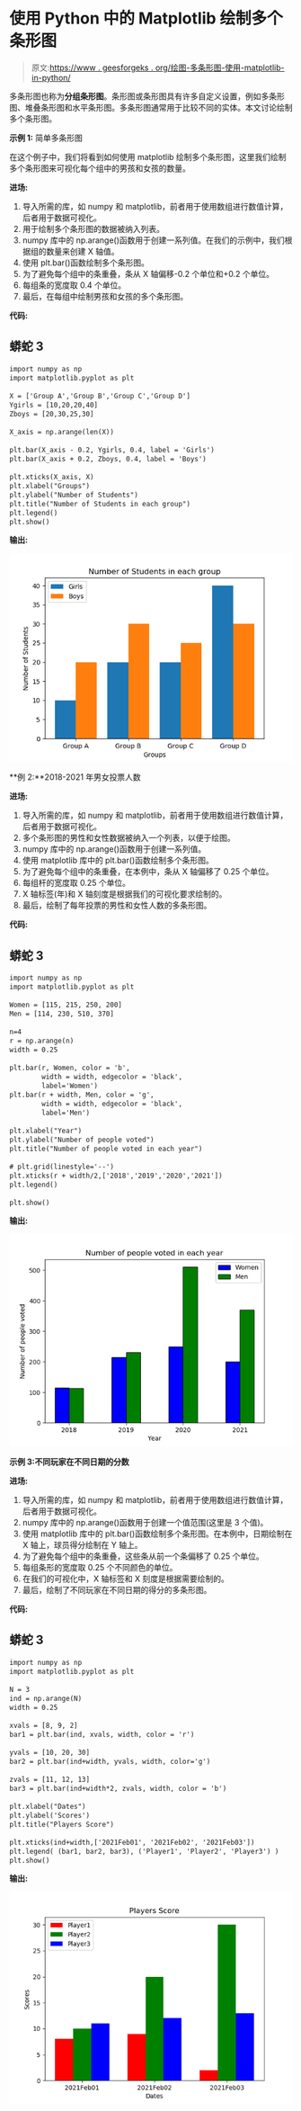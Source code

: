 # 使用 Python 中的 Matplotlib 绘制多个条形图

> 原文:[https://www . geesforgeks . org/绘图-多条形图-使用-matplotlib-in-python/](https://www.geeksforgeeks.org/plotting-multiple-bar-charts-using-matplotlib-in-python/)

多条形图也称为**分组条形图**。条形图或条形图具有许多自定义设置，例如多条形图、堆叠条形图和水平条形图。多条形图通常用于比较不同的实体。本文讨论绘制多个条形图。

**示例 1:** 简单多条形图

在这个例子中，我们将看到如何使用 matplotlib 绘制多个条形图，这里我们绘制多个条形图来可视化每个组中的男孩和女孩的数量。

**进场:**

1.  导入所需的库，如 numpy 和 matplotlib，前者用于使用数组进行数值计算，后者用于数据可视化。
2.  用于绘制多个条形图的数据被纳入列表。
3.  numpy 库中的 np.arange()函数用于创建一系列值。在我们的示例中，我们根据组的数量来创建 X 轴值。
4.  使用 plt.bar()函数绘制多个条形图。
5.  为了避免每个组中的条重叠，条从 X 轴偏移-0.2 个单位和+0.2 个单位。
6.  每组条的宽度取 0.4 个单位。
7.  最后，在每组中绘制男孩和女孩的多个条形图。

**代码:**

## 蟒蛇 3

```
import numpy as np 
import matplotlib.pyplot as plt 

X = ['Group A','Group B','Group C','Group D']
Ygirls = [10,20,20,40]
Zboys = [20,30,25,30]

X_axis = np.arange(len(X))

plt.bar(X_axis - 0.2, Ygirls, 0.4, label = 'Girls')
plt.bar(X_axis + 0.2, Zboys, 0.4, label = 'Boys')

plt.xticks(X_axis, X)
plt.xlabel("Groups")
plt.ylabel("Number of Students")
plt.title("Number of Students in each group")
plt.legend()
plt.show()
```

**输出:**

![](img/f8dfc384a6613510b048d282cef8d8a1.png)

**例 2:**2018-2021 年男女投票人数

**进场:**

1.  导入所需的库，如 numpy 和 matplotlib，前者用于使用数组进行数值计算，后者用于数据可视化。
2.  多个条形图的男性和女性数据被纳入一个列表，以便于绘图。
3.  numpy 库中的 np.arange()函数用于创建一系列值。
4.  使用 matplotlib 库中的 plt.bar()函数绘制多个条形图。
5.  为了避免每个组中的条重叠，在本例中，条从 X 轴偏移了 0.25 个单位。
6.  每组杆的宽度取 0.25 个单位。
7.  X 轴标签(年)和 X 轴刻度是根据我们的可视化要求绘制的。
8.  最后，绘制了每年投票的男性和女性人数的多条形图。

**代码:**

## 蟒蛇 3

```
import numpy as np
import matplotlib.pyplot as plt

Women = [115, 215, 250, 200]
Men = [114, 230, 510, 370]

n=4
r = np.arange(n)
width = 0.25

plt.bar(r, Women, color = 'b',
        width = width, edgecolor = 'black',
        label='Women')
plt.bar(r + width, Men, color = 'g',
        width = width, edgecolor = 'black',
        label='Men')

plt.xlabel("Year")
plt.ylabel("Number of people voted")
plt.title("Number of people voted in each year")

# plt.grid(linestyle='--')
plt.xticks(r + width/2,['2018','2019','2020','2021'])
plt.legend()

plt.show()
```

**输出:**

![](img/1f473af82185792d0616065343e7e847.png)

**示例 3:不同玩家在不同日期的分数**

**进场:**

1.  导入所需的库，如 numpy 和 matplotlib，前者用于使用数组进行数值计算，后者用于数据可视化。
2.  numpy 库中的 np.arange()函数用于创建一个值范围(这里是 3 个值)。
3.  使用 matplotlib 库中的 plt.bar()函数绘制多个条形图。在本例中，日期绘制在 X 轴上，球员得分绘制在 Y 轴上。
4.  为了避免每个组中的条重叠，这些条从前一个条偏移了 0.25 个单位。
5.  每组条形的宽度取 0.25 个不同颜色的单位。
6.  在我们的可视化中，X 轴标签和 X 刻度是根据需要绘制的。
7.  最后，绘制了不同玩家在不同日期的得分的多条形图。

**代码:**

## 蟒蛇 3

```
import numpy as np
import matplotlib.pyplot as plt

N = 3
ind = np.arange(N) 
width = 0.25

xvals = [8, 9, 2]
bar1 = plt.bar(ind, xvals, width, color = 'r')

yvals = [10, 20, 30]
bar2 = plt.bar(ind+width, yvals, width, color='g')

zvals = [11, 12, 13]
bar3 = plt.bar(ind+width*2, zvals, width, color = 'b')

plt.xlabel("Dates")
plt.ylabel('Scores')
plt.title("Players Score")

plt.xticks(ind+width,['2021Feb01', '2021Feb02', '2021Feb03'])
plt.legend( (bar1, bar2, bar3), ('Player1', 'Player2', 'Player3') )
plt.show()
```

**输出:**

![](img/8d04e0e0ce52c86342badba1d320bec2.png)
